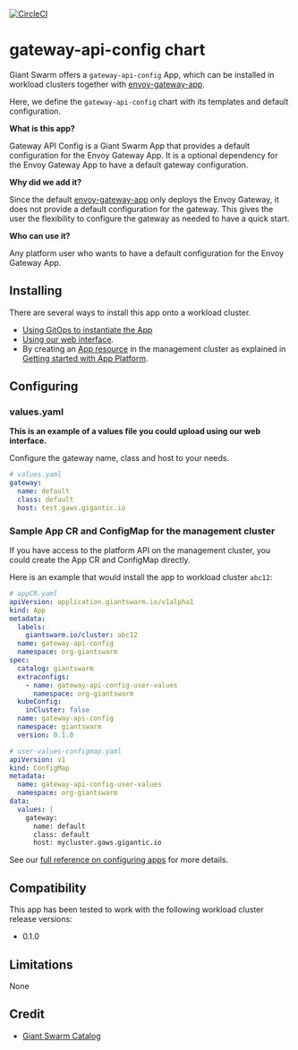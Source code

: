 [![CircleCI](https://dl.circleci.com/status-badge/img/gh/giantswarm/gateway-api-config-app/tree/main.svg?style=svg)](https://dl.circleci.com/status-badge/redirect/gh/giantswarm/gateway-api-config-app/tree/main)

# gateway-api-config chart

Giant Swarm offers a `gateway-api-config` App, which can be installed in workload clusters together with [envoy-gateway-app](https://github.com/giantswarm/envoy-gateway-app).

Here, we define the `gateway-api-config` chart with its templates and default configuration.

**What is this app?**

Gateway API Config is a Giant Swarm App that provides a default configuration for the Envoy Gateway App. It is a optional dependency for the Envoy Gateway App to have a default gateway configuration.

**Why did we add it?**

Since the default [envoy-gateway-app](https://github.com/giantswarm/envoy-gateway-app) only deploys the Envoy Gateway, it does not provide a default configuration for the gateway. This gives the user the flexibility to configure the gateway as needed to have a quick start.

**Who can use it?**

Any platform user who wants to have a default configuration for the Envoy Gateway App.

## Installing

There are several ways to install this app onto a workload cluster.

- [Using GitOps to instantiate the App](https://docs.giantswarm.io/advanced/gitops/apps/)
- [Using our web interface](https://docs.giantswarm.io/platform-overview/web-interface/app-platform/#installing-an-app).
- By creating an [App resource](https://docs.giantswarm.io/use-the-api/management-api/crd/apps.application.giantswarm.io/) in the management cluster as explained in [Getting started with App Platform](https://docs.giantswarm.io/getting-started/app-platform/).

## Configuring

### values.yaml

**This is an example of a values file you could upload using our web interface.**

Configure the gateway name, class and host to your needs.

```yaml
# values.yaml
gateway:
  name: default
  class: default
  host: test.gaws.gigantic.io
```

### Sample App CR and ConfigMap for the management cluster

If you have access to the platform API on the management cluster, you could create the App CR and ConfigMap directly.

Here is an example that would install the app to workload cluster `abc12`:

```yaml
# appCR.yaml
apiVersion: application.giantswarm.io/v1alpha1
kind: App
metadata:
  labels:
    giantswarm.io/cluster: abc12
  name: gateway-api-config
  namespace: org-giantswarm
spec:
  catalog: giantswarm
  extraconfigs:
    - name: gateway-api-config-user-values
      namespace: org-giantswarm
  kubeConfig:
    inCluster: false
  name: gateway-api-config
  namespace: giantswarm
  version: 0.1.0
```

```yaml
# user-values-configmap.yaml
apiVersion: v1
kind: ConfigMap
metadata:
  name: gateway-api-config-user-values
  namespace: org-giantswarm
data:
  values: |
    gateway:
      name: default
      class: default
      host: mycluster.gaws.gigantic.io
```

See our [full reference on configuring apps](https://docs.giantswarm.io/getting-started/app-platform/app-configuration/) for more details.

## Compatibility

This app has been tested to work with the following workload cluster release versions:

- 0.1.0

## Limitations

None

## Credit

- [Giant Swarm Catalog](https://github.com/giantswarm/giantswarm-catalog)
